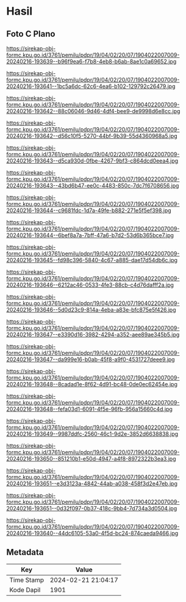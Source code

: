# Hasil

## Foto C Plano

https://sirekap-obj-formc.kpu.go.id/3761/pemilu/pdpr/19/04/02/20/07/1904022007009-20240216-193639--b96f9ea6-f7b8-4eb8-b6ab-8ae1c0a69652.jpg

https://sirekap-obj-formc.kpu.go.id/3761/pemilu/pdpr/19/04/02/20/07/1904022007009-20240216-193641--1bc5a6dc-62c6-4ea6-b102-129792c26479.jpg

https://sirekap-obj-formc.kpu.go.id/3761/pemilu/pdpr/19/04/02/20/07/1904022007009-20240216-193642--88c06046-9d46-4df4-bee9-de9998d6e8cc.jpg

https://sirekap-obj-formc.kpu.go.id/3761/pemilu/pdpr/19/04/02/20/07/1904022007009-20240216-193642--d56c10f5-5270-44bf-9b39-55d4360968a5.jpg

https://sirekap-obj-formc.kpu.go.id/3761/pemilu/pdpr/19/04/02/20/07/1904022007009-20240216-193643--d5ca930d-0fbe-4267-9bf3-c864dcd0eea4.jpg

https://sirekap-obj-formc.kpu.go.id/3761/pemilu/pdpr/19/04/02/20/07/1904022007009-20240216-193643--43bd6b47-ee0c-4483-850c-7dc7f6708656.jpg

https://sirekap-obj-formc.kpu.go.id/3761/pemilu/pdpr/19/04/02/20/07/1904022007009-20240216-193644--c9681fdc-1d7a-49fe-b882-271e5f5ef398.jpg

https://sirekap-obj-formc.kpu.go.id/3761/pemilu/pdpr/19/04/02/20/07/1904022007009-20240216-193644--6bef8a7a-7bff-47a6-b7d2-53d6b365bce7.jpg

https://sirekap-obj-formc.kpu.go.id/3761/pemilu/pdpr/19/04/02/20/07/1904022007009-20240216-193645--fd98c396-5840-4c67-a885-dae17d54db6c.jpg

https://sirekap-obj-formc.kpu.go.id/3761/pemilu/pdpr/19/04/02/20/07/1904022007009-20240216-193646--6212ac46-0533-4fe3-88cb-c4d76dafff2a.jpg

https://sirekap-obj-formc.kpu.go.id/3761/pemilu/pdpr/19/04/02/20/07/1904022007009-20240216-193646--5d0d23c9-814a-4eba-a83e-bfc875e5f426.jpg

https://sirekap-obj-formc.kpu.go.id/3761/pemilu/pdpr/19/04/02/20/07/1904022007009-20240216-193647--e3390d16-3982-4294-a352-aee89ae345b5.jpg

https://sirekap-obj-formc.kpu.go.id/3761/pemilu/pdpr/19/04/02/20/07/1904022007009-20240216-193647--da999e16-b0ab-45f8-a9f0-4531727deee9.jpg

https://sirekap-obj-formc.kpu.go.id/3761/pemilu/pdpr/19/04/02/20/07/1904022007009-20240216-193648--8cadad1e-8f62-4d91-bc48-0de0ec62454e.jpg

https://sirekap-obj-formc.kpu.go.id/3761/pemilu/pdpr/19/04/02/20/07/1904022007009-20240216-193648--fefa03d1-6091-4f5e-96fb-956a15660c4d.jpg

https://sirekap-obj-formc.kpu.go.id/3761/pemilu/pdpr/19/04/02/20/07/1904022007009-20240216-193649--9987ddfc-2560-46c1-9d2e-3852d6638838.jpg

https://sirekap-obj-formc.kpu.go.id/3761/pemilu/pdpr/19/04/02/20/07/1904022007009-20240216-193650--851210b1-e50d-4947-a4f8-8972322b3ea3.jpg

https://sirekap-obj-formc.kpu.go.id/3761/pemilu/pdpr/19/04/02/20/07/1904022007009-20240216-193651--e3d3123a-4842-44ab-a038-458f3d2e47eb.jpg

https://sirekap-obj-formc.kpu.go.id/3761/pemilu/pdpr/19/04/02/20/07/1904022007009-20240216-193651--0d32f097-0b37-418c-9bb4-7d734a3d0504.jpg

https://sirekap-obj-formc.kpu.go.id/3761/pemilu/pdpr/19/04/02/20/07/1904022007009-20240216-193640--44dc6105-53a0-4f5d-bc24-874caeda9466.jpg


## Metadata

| Key        | Value               |
| ---------- | ------------------- |
| Time Stamp | 2024-02-21 21:04:17 |
| Kode Dapil | 1901                |



